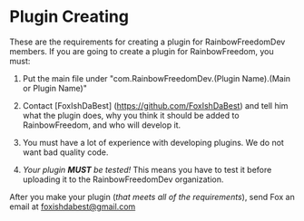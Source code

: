 # Plugin Creating #

These are the requirements for creating a plugin for RainbowFreedomDev members. If you are going to create a plugin for RainbowFreedom, you must:

1) Put the main file under "com.RainbowFreedomDev.(Plugin Name).(Main or Plugin Name)"

2) Contact [FoxIshDaBest] (https://github.com/FoxIshDaBest) and tell him what the plugin does, why you think it should be added to RainbowFreedom, and who will develop it.

3) You must have a lot of experience with developing plugins. We do not want bad quality code.

4) _Your plugin ***MUST*** be tested!_ This means you have to test it before uploading it to the RainbowFreedomDev organization.

After you make your plugin (*that meets all of the requirements*), send Fox an email at foxishdabest@gmail.com
